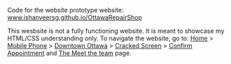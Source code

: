 Code for the website prototype website: [www.ishanveersg.github.io/OttawaRepairShop
](https://ishanveersg.github.io/OttawaRepairShop/)

This wesbsite is not a fully functioning website. It is meant to showcase my HTML/CSS understanding only. To navigate the website, go to: [Home](https://ishanveersg.github.io/OttawaRepairShop/index.html) > [Mobile Phone](https://ishanveersg.github.io/OttawaRepairShop/location.html) > [Downtown Ottawa](https://ishanveersg.github.io/OttawaRepairShop/location.html) > [Cracked Screen](https://ishanveersg.github.io/OttawaRepairShop/problem.html) > [Confirm Appointment](https://ishanveersg.github.io/OttawaRepairShop/book.html) and [The Meet the team](https://ishanveersg.github.io/OttawaRepairShop/team.html) page.
